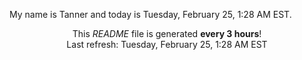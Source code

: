 My name is Tanner and today is Tuesday, February 25, 1:28 AM EST.

<p align="center">This <i>README</i> file is generated <b>every 3 hours</b>!</br>Last refresh: Tuesday, February 25, 1:28 AM EST<br /></p>
